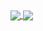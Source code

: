<a href="https://github.com/anuraghazra/github-readme-stats">
  <img align="center" src="https://github-readme-stats.vercel.app/api?username=rscircus&show_icons=true&hide=stars" />
</a>
<a href="https://github.com/rscircus/rscircus">
  <img align="center" src="https://github-readme-stats.vercel.app/api/top-langs/?username=rscircus&layout=compact" />
</a>
<!--
**rscircus/rscircus** is a ✨ _special_ ✨ repository because its `README.md` (this file) appears on your GitHub profile.

Here are some ideas to get you started:

- 🔭 I’m currently working on ...
- 🌱 I’m currently learning ...
- 👯 I’m looking to collaborate on ...
- 🤔 I’m looking for help with ...
- 💬 Ask me about ...
- 📫 How to reach me: ...
- 😄 Pronouns: ...
- ⚡ Fun fact: ...
-->
